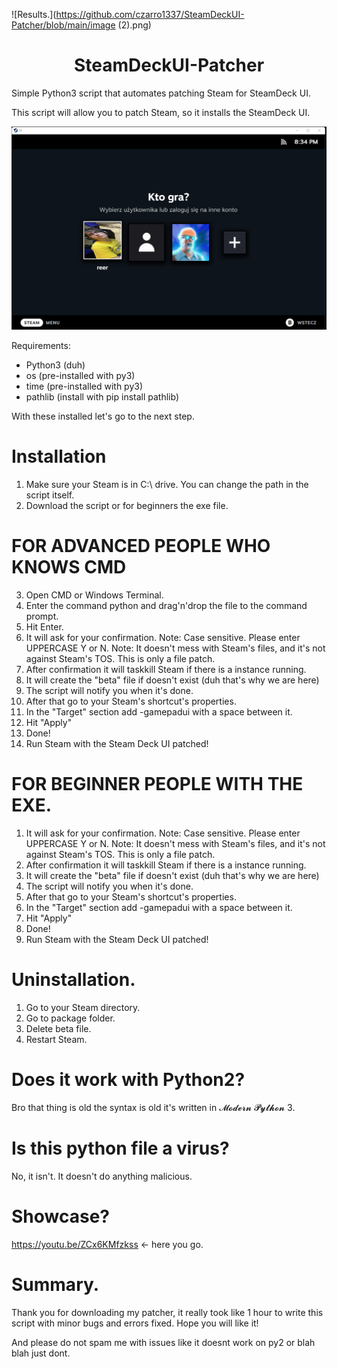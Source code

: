 ![Results.](https://github.com/czarro1337/SteamDeckUI-Patcher/blob/main/image (2).png)
# <center>SteamDeckUI-Patcher</center>
Simple Python3 script that automates patching Steam for SteamDeck UI.

This script will allow you to patch Steam, so it installs the SteamDeck UI.

![Results.](https://github.com/czarro1337/SteamDeckUI-Patcher/blob/main/media.png)


Requirements:

- Python3 (duh)
- os (pre-installed with py3)
- time (pre-installed with py3)
- pathlib (install with pip install pathlib)

With these installed let's go to the next step.

# Installation

1. Make sure your Steam is in C:\ drive. You can change the path in the script itself.
2. Download the script or for beginners the exe file.
# FOR ADVANCED PEOPLE WHO KNOWS CMD
3. Open CMD or Windows Terminal.
4. Enter the command python and drag'n'drop the file to the command prompt.
5. Hit Enter.
6. It will ask for your confirmation.
Note: Case sensitive. Please enter UPPERCASE Y or N.
Note: It doesn't mess with Steam's files, and it's not against Steam's TOS. This is only a file patch.
7. After confirmation it will taskkill Steam if there is a instance running.
8. It will create the "beta" file if doesn't exist (duh that's why we are here)
9. The script will notify you when it's done.
10. After that go to your Steam's shortcut's properties.
11. In the "Target" section add -gamepadui with a space between it.
12. Hit "Apply"
13. Done!
14. Run Steam with the Steam Deck UI patched!
# FOR BEGINNER PEOPLE WITH THE EXE.
1. It will ask for your confirmation.
Note: Case sensitive. Please enter UPPERCASE Y or N.
Note: It doesn't mess with Steam's files, and it's not against Steam's TOS. This is only a file patch.
2. After confirmation it will taskkill Steam if there is a instance running.
3. It will create the "beta" file if doesn't exist (duh that's why we are here)
4. The script will notify you when it's done.
5. After that go to your Steam's shortcut's properties.
6. In the "Target" section add -gamepadui with a space between it.
7. Hit "Apply"
8. Done!
9. Run Steam with the Steam Deck UI patched!

# Uninstallation.
1. Go to your Steam directory.
2. Go to package folder.
3. Delete beta file.
4. Restart Steam.

# Does it work with Python2?
Bro that thing is old the syntax is old it's written in 𝓜𝓸𝓭𝓮𝓻𝓷 𝓟𝔂𝓽𝓱𝓸𝓷 3.

# Is this python file a virus?
No, it isn't. It doesn't do anything malicious.

# Showcase?
https://youtu.be/ZCx6KMfzkss <- here you go.

# Summary.

Thank you for downloading my patcher, it really took like 1 hour to write this script with minor bugs and errors fixed. Hope you will like it!

And please do not spam me with issues like it doesnt work on py2 or blah blah just dont.
